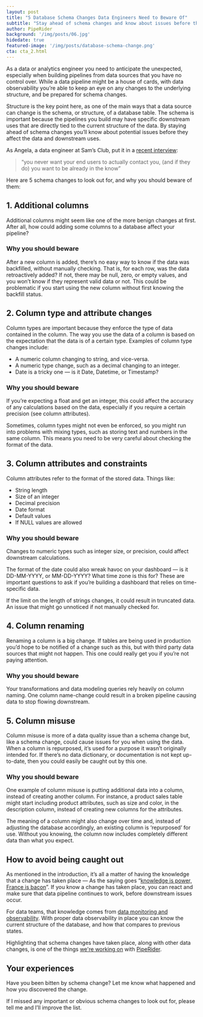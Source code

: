 ```yaml
---
layout: post
title: "5 Database Schema Changes Data Engineers Need to Beware Of"
subtitle: "Stay ahead of schema changes and know about issues before they affect downstream"
author: PipeRider
background: '/img/posts/06.jpg'
hidedate: true
featured-image: '/img/posts/database-schema-change.png'
cta: cta_2.html
---
```


As a data or analytics engineer you need to anticipate the unexpected, especially when building pipelines from data sources that you have no control over. While a data pipeline might be a house of cards, with data observability you’re able to keep an eye on any changes to the underlying structure, and be prepared for schema changes.

Structure is the key point here, as one of the main ways that a data source can change is the schema, or structure, of a database table. The schema is important because the pipelines you build may have specific downstream uses that are directly tied to the current structure of the data. By staying ahead of schema changes you’ll know about potential issues before they affect the data and downstream uses.

As Angela, a data engineer at Sam’s Club, put it in a [recent interview](https://twitter.com/i/spaces/1OwGWwZAZDnGQ?s=20):

> “you never want your end users to actually contact you, (and if they do) you want to be already in the know”

Here are 5 schema changes to look out for, and why you should beware of them:

## 1. Additional columns

Additional columns might seem like one of the more benign changes at first. After all, how could adding some columns to a database affect your pipeline?

### Why you should beware

After a new column is added, there’s no easy way to know if the data was backfilled, without manually checking. That is, for each row, was the data retroactively added? If not, there may be null, zero, or empty values, and you won’t know if they represent valid data or not. This could be problematic if you start using the new column without first knowing the backfill status.

## 2. Column type and attribute changes

Column types are important because they enforce the type of data contained in the column. The way you use the data of a column is based on the expectation that the data is of a certain type. Examples of column type changes include:

- A numeric column changing to string, and vice-versa.
- A numeric type change, such as a decimal changing to an integer.
- Date is a tricky one — is it Date, Datetime, or Timestamp?

### Why you should beware

If you’re expecting a float and get an integer, this could affect the accuracy of any calculations based on the data, especially if you require a certain precision (see column attributes).

Sometimes, column types might not even be enforced, so you might run into problems with mixing types, such as storing text and numbers in the same column. This means you need to be very careful about checking the format of the data.

## 3. Column attributes and constraints

Column attributes refer to the format of the stored data. Things like:

- String length
- Size of an integer
- Decimal precision
- Date format
- Default values
- If NULL values are allowed

### Why you should beware

Changes to numeric types such as integer size, or precision, could affect downstream calculations.

The format of the date could also wreak havoc on your dashboard — is it DD-MM-YYYY, or MM-DD-YYYY? What time zone is this for? These are important questions to ask if you’re building a dashboard that relies on time-specific data.

If the limit on the length of strings changes, it could result in truncated data. An issue that might go unnoticed if not manually checked for.

## 4. Column renaming

Renaming a column is a big change. If tables are being used in production you’d hope to be notified of a change such as this, but with third party data sources that might not happen. This one could really get you if you’re not paying attention.

### Why you should beware

Your transformations and data modeling queries rely heavily on column naming. One column name-change could result in a broken pipeline causing data to stop flowing downstream.

## 5. Column misuse

Column misuse is more of a data quality issue than a schema change but, like a schema change, could cause issues for you when using the data. When a column is repurposed, it’s used for a purpose it wasn’t originally intended for. If there’s no data dictionary, or documentation is not kept up-to-date, then you could easily be caught out by this one.

### Why you should beware

One example of column misuse is putting additional data into a column, instead of creating another column. For instance, a product sales table might start including product attributes, such as size and color, in the description column, instead of creating new columns for the attributes.

The meaning of a column might also change over time and, instead of adjusting the database accordingly, an existing column is ‘repurposed’ for use. Without you knowing, the column now includes completely different data than what you expect.

## How to avoid being caught out

As mentioned in the introduction, it’s all a matter of having the knowledge that a change has taken place — As the saying goes “[knowledge is power, France is bacon](https://knowyourmeme.com/memes/france-is-bacon)”. If you know a change has taken place, you can react and make sure that data pipeline continues to work, before downstream issues occur.

For data teams, that knowledge comes from [data monitoring and observability](https://blog.infuseai.io/data-monitoring-be-the-master-of-your-pipeline-ba464b66888). With proper data observability in place you can know the current structure of the database, and how that compares to previous states.

Highlighting that schema changes have taken place, along with other data changes, is one of the things [we're working on](https://blog.infuseai.io/how-to-be-more-confident-making-data-model-changes-76a2f65feffa) with [PipeRider](https://github.com/infuseai/piperider).

## Your experiences

Have you been bitten by schema change? Let me know what happened and how you discovered the change.

If I missed any important or obvious schema changes to look out for, please tell me and I’ll improve the list.


